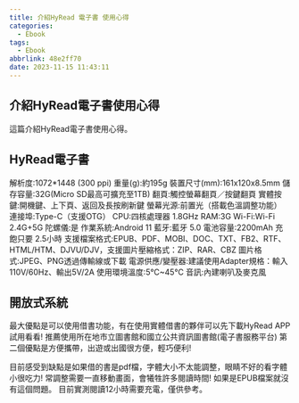 ```yaml
---
title: 介紹HyRead 電子書 使用心得
categories:
  - Ebook
tags:
  - Ebook
abbrlink: 48e2ff70
date: 2023-11-15 11:43:11
---
```

介紹HyRead電子書使用心得
-----------------------------------------------------------------------------------------------
<!--more-->
這篇介紹HyRead電子書使用心得。

HyRead電子書
-----------------------------------------------------------------------------------------------
解析度:1072*1448 (300 ppi)
重量(g):約195g
裝置尺寸(mm):161x120x8.5mm
儲存容量:32G(Micro SD最高可擴充至1TB)
翻頁:觸控螢幕翻頁／按鍵翻頁
實體按鍵:開機鍵、上下頁、返回及長按刷新鍵
螢幕光源:前置光（搭載色溫調整功能）
連接埠:Type-C（支援OTG）
CPU:四核處理器 1.8GHz
RAM:3G
Wi-Fi:Wi-Fi 2.4G+5G
陀螺儀:是
作業系統:Android 11
藍牙:藍牙 5.0
電池容量:2200mAh 充飽只要 2.5小時
支援檔案格式:EPUB、PDF、MOBI、DOC、TXT、FB2、RTF、HTML/HTM、DJVU/DJV，支援圖片壓縮格式：ZIP、RAR、CBZ
圖片格式:JPEG、PNG透過傳輸線或下載
電源供應/變壓器:建議使用Adapter規格：輸入110V/60Hz、輸出5V/2A
使用環境溫度:5°C~45°C
音訊:內建喇叭及麥克風

開放式系統
-----------------------------------------------------------------------------------------------
最大優點是可以使用借書功能，有在使用實體借書的夥伴可以先下載HyRead APP試用看看!
推薦使用所在地市立圖書館和國立公共資訊圖書館(電子書服務平台)
第二個優點是方便攜帶，出遊或出國很方便，輕巧便利!

目前感受到缺點是如果借的書是pdf檔，字體大小不太能調整，眼睛不好的看字體小很吃力!
常調整需要一直移動畫面，會犧牲許多閱讀時間!
如果是EPUB檔案就沒有這個問題。
目前實測閱讀12小時需要充電，僅供參考。